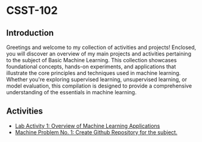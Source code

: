 # CSST-102

## Introduction
Greetings and welcome to my collection of activities and projects! Enclosed, you will discover an overview of my main projects and activities pertaining to the subject of Basic Machine Learning. This collection showcases foundational concepts, hands-on experiments, and applications that illustrate the core principles and techniques used in machine learning. Whether you're exploring supervised learning, unsupervised learning, or model evaluation, this compilation is designed to provide a comprehensive understanding of the essentials in machine learning.

## Activities
<ul>
    <li><a target="_blank" href="https://github.com/simon-javier/CSST-102/blob/d2f6ebaaf39167243dae6de239e6d539616ed5ff/Lab%20Activity%201%3A%20Overview%20of%20Machine%20Learning%20Applications/LAB_ACT1%20-%20JAVIER_BSCS3B.pdf">Lab Activity 1: Overview of Machine Learning Applications</a></li>
    <li><a target="_blank" href="https://github.com/simon-javier/CSST102-3B/tree/main/Machine%20Problem%20No.%201%3A%20Create%20Github%20Repository%20for%20the%20subject">Machine Problem No. 1: Create Github Repository for the subject.</a></li>

</ul>
